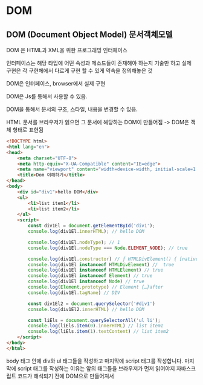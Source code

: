 # DOM

## DOM (Document Object Model) 문서객체모델

DOM 은 HTML과 XML을 위한 프로그래밍 인터페이스

인터페이스는 해당 타입에 어떤 속성과 메소드들이 존재해야 하는지 기술만 하고 실제 구현은 각 구현체에서 다르게 구현 할 수 있게 약속을 정의해놓은 것

DOM은 인터페이스, browser에서 실제 구현



DOM은 Js를 통해서 사용할 수 있음. 

DOM을 통해서 문서의 구조, 스타일, 내용을 변경할 수 있음.

HTML 문서를 브라우저가 읽으면 그 문서에 해당하는 DOM이 만들어짐 -> DOM은 객체 형태로 표현됨





```html
<!DOCTYPE html>
<html lang="en">
<head>
    <meta charset="UTF-8">
    <meta http-equiv="X-UA-Compatible" content="IE=edge">
    <meta name="viewport" content="width=device-width, initial-scale=1.0">
    <title>Dom 이해하기</title>
</head>
<body>
    <div id="div1">hello DOM</div>
    <ul>
        <li>list item1</li>
        <li>list item2</li>
    </ul>
    <script>
        const div1El = document.getElementById('div1');
        console.log(div1El.innerHTML); // hello DOM

        console.log(div1El.nodeType); // 1
        console.log(div1El.nodeType === Node.ELEMENT_NODE); // true

        console.log(div1El.constructor) // ƒ HTMLDivElement() { [native code] }
        console.log(div1El instanceof HTMLDivElement) //  true
        console.log(div1El instanceof HTMLElement) // true
        console.log(div1El instanceof Element) // true
        console.log(div1El instanceof Node) // true
        console.log(Element.prototype) // Element {…}after
        console.log(div1El.tagName) // DIV

        const div1El2 = document.querySelector('#div1')
        console.log(div1El2.innerHTML) // hello DOM

        const liEls = document.querySelectorAll('ul li');
        console.log(liEls.item(0).innerHTML) // list item1
        console.log(liEls.item(1).textContent) // list item2
    </script>
</body>
</html>

```



body 태그 안에 div와 ul 태그들을 작성하고 마지막에 script 태그를 작성합니다. 마지막에 script 태그를 작성하는 이유는 앞의 태그들을 브라우저가 먼저 읽어야지 자바스크립트 코드가 해석되기 전에 DOM으로 만들어져서 <script> 태그의 JS 코드에서 해당 dom에 접근할 수 있기 때문입니다.



DOM은 document 전역 객체를 통해 접근할 수 있습니다. 그리고 document 객체는 DOM에 접근하기 위해 다양한 메소드를 제공합니다.



getElementById는 아이디를 인자로 전달받아 해당 아이디의 요소를 문서에서 찾아 반환합니다. <mark>div 태그를 자바스크립트에서 DOM객체로 표현되고 이 객체가 Node입니다.</mark> 태그를 포함한 문서에 작성되는 모든 것들은 노드가 되고 이러한 노드는 여러 종류가 있습니다.



> ### Notes
> 
> HTML 문서의 태그들은 자바스크립트에서 노드가 됩니다. Node는 여러 하위 타입을 가지게 됩니다. 다음은 주요 노드 타입의 목록이고 각 타입은 상수로 정의됩니다.
> 
> - ELEMENT_NODE = 1 ex) <body> <a> <p> <script> <style> <html> <h1>
> 
> - ATTRIBUTE_NODE = 2 ex) class = "hello"
> 
> - TEXT_NODE = 3 ex) HTML문서의 텍스트들
> 
> - COMMENT_NODE = 8 ex) HTML문서의 주석들 (<!--- --->)
> 
> - DOCUMENT_NODE = 9 ex)document
> 
> - DOCUMENT_TYPE_NODE = 10 ex)<!DOCTYPE html>



```html
<!DOCTYPE html>
<html lang="en">
<head>
    <meta charset="UTF-8">
    <meta http-equiv="X-UA-Compatible" content="IE=edge">
    <meta name="viewport" content="width=device-width, initial-scale=1.0">
    <title>DOM 내비게이션 예제</title>
    <link rel="stylesheet" href="css/dom-navigation.css">
</head>
<body>
    <h1>국내여행지</h1>
    <ul>
        <li>서울</li>
        <!-- <li>수원</li> -->
        <li>제주</li>
        <li>속초</li>
        <li>부산</li>
    </ul>
    <script>
        const bodyEl = document.body;
        const bodyElChildren = bodyEl.children;
        console.log(bodyElChildren);
/*
HTMLCollection(3)
0: h1
1: ul
2: script
length: 3
[[Prototype]]: HTMLCollection
*/
        const cityList = bodyElChildren[1];

        console.log(cityList.children.length); // 4
        const item2 = cityList.children.item(1);
        console.log(item2); //제주
        console.log(item2.previousElementSibling); //서울
        console.log(item2.previousElementSibling);//서울
        console.log(item2.previousElementSibling.previousElementSibling);// null
        console.log(cityList.childNodes)
        /*
        NodeList(11)
        0:text
        1:li
        2:text
        3:comment
        4:text
        5:li
        6:text
        7:li
        8:text
        9:li
        10:text
        length:11
        */
        console.log(item2.firstChild)// 제주
        console.log(item2.lastChild) // 제주
        console.log(item2.parentElement) // <ul> <li>서울</li> <li>제주</li> ... </ul> 로 구성됨 
    </script>
</body>
</html>
```








